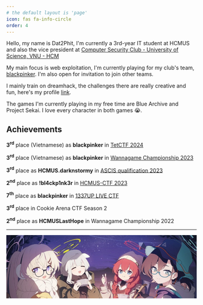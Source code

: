 ```yaml
---
# the default layout is 'page'
icon: fas fa-info-circle
order: 4
---
```


Hello, my name is Dat2Phit, I'm currently a 3rd-year IT student at HCMUS and also the vice president at [Computer Security Club - University of Science, VNU - HCM](https://www.facebook.com/hcmus.compsec.club)

My main focus is web exploitation, I'm currently playing for my club's team, [blackpinker](https://ctftime.org/team/155048). I'm also open for invitation to join other teams.

I mainly train on dreamhack, the challenges there are really creative and fun, here's my profile [link](https://dreamhack.io/users/30626).

The games I'm currently playing in my free time are Blue Archive and Project Sekai. I love every character in both games 😭.

## Achievements

**3<sup>rd</sup>** place (Vietnamese) as **blackpinker** in [TetCTF 2024](https://ctftime.org/event/2212)

**3<sup>rd</sup>** place (Vietnamese) as **blackpinker** in [Wannagame Championship 2023](https://ctftime.org/event/2146)

**3<sup>rd</sup>** place as **HCMUS.darknstormy** in [ASCIS qualification 2023](https://ascis.vnisa.org.vn/en/)

**2<sup>nd</sup>** place as **!bl4ckp1nk3r** in [HCMUS-CTF 2023](https://ctftime.org/ctf/902)

**7<sup>th</sup>** place as **blackpinker** in [1337UP LIVE CTF](https://ctftime.org/ctf/749/)

**3<sup>rd</sup>** place in Cookie Arena CTF Season 2

**2<sup>nd</sup>** place as **HCMUSLastHope** in Wannagame Championship 2022

---
![banner](/assets/img/banner.jpg)